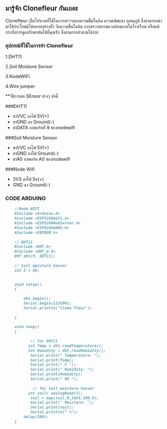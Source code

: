 ## มารู้จัก Clonefleur กันเถอะ

Clonefleur เป็นโปรเจคที่ใช้ในการตรวจสอบความชื้นในดิน ความเข้มแสง อุหณภูมิ ซึ่งสามารถนำมาใช้ประโยชน์ได้หลายอย่างทั้ง วัดความชื้นในดิน การตรวจสภาพแวดล้อมภายในโรงเรือน หรือแม้กระทั่งการดูแลรักษาต้นไม้ที่คุณรัก ซึ่งสามารถทำตามได้ง่าย

### อุปกรณ์ที่ใช้ในการทำ Clonefleur

  1.DHT11

  2.Soil Moisture Sensor

  3.NodeWiFi

  4.Wire jumper


**วิธีการต่อ SEnsor ต่างๆ ดังนี้

###DHT11
  
  - ขาVVC ลงไฟ 5V(+)
  - ขาGND ลง Ground(-)
  - ขาDATA ลงพอร์ทที่ 9 ของnodewifi
    
###Soil Moisture Sensor
  
  - ขาVVC ลงไฟ 5V(+)
  - ขาGND ลงไฟ Ground(-)
  - ขาA0  ลงพอร์ท A0 ของnodewifi
    
###Node Wifi
  
  - 3V3 ลงไฟ 5v(+)
  - GND ลง Ground(-)


### CODE ARDUINO

```markdown
    //Node WIFI
    #include <Arduino.h>
    #include <ESP8266WiFi.h>
    #include <ESP8266WebServer.h>
    #include <ESP8266mDNS.h>
    #include <EEPROM.h>
    
    // DHT11
    #include <DHT.h>
    #include <DHT_U.h>
    DHT dht(9, DHT11);
    
    // Soil mpisture Sensor
    int S = A0;

    
    void setup() 
    {
         
        dht.begin();
        Serial.begin(115200);
        Serial.println("Clone Fleur");
        
    }
    
    void loop() 
    {
             
           // for DHT11
          int Temp = dht.readTemperature();
          int Humidity = dht.readHumidity();
           Serial.print(" Temperature: ");
           Serial.print(Temp);
           Serial.print(" C ");
           Serial.print(" Humidity: ");
           Serial.print(Humidity);
           Serial.print(" RH ");
            
            // for Soil moisture Sensor
          int soil= analogRead(S);
           soil = map(soil,0,1024,100,0);
           Serial.print(" Moisture: ");
           Serial.print(soil);
           Serial.println(" %");
        delay(500);
    } 

